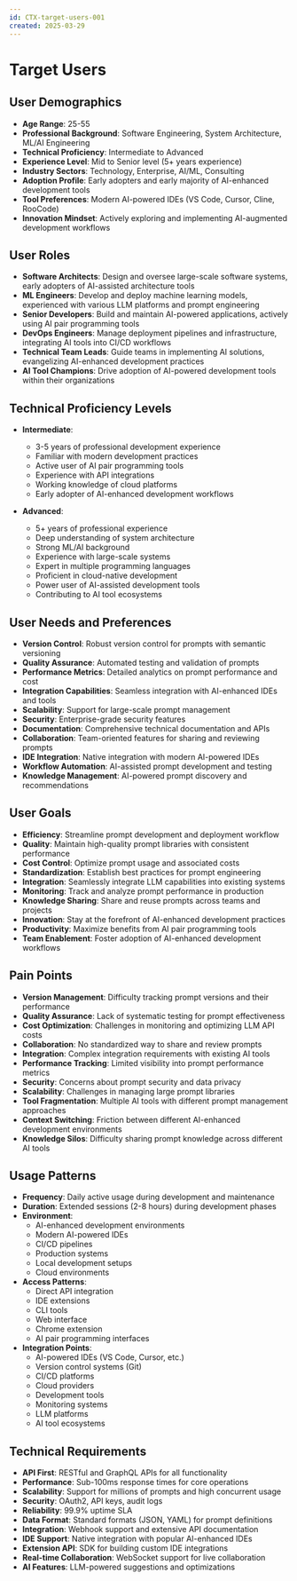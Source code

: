 ```yaml
---
id: CTX-target-users-001
created: 2025-03-29
---
```


# Target Users <!-- INFO-001 -->

## User Demographics <!-- INFO-002 -->
- **Age Range**: 25-55
- **Professional Background**: Software Engineering, System Architecture, ML/AI Engineering
- **Technical Proficiency**: Intermediate to Advanced
- **Experience Level**: Mid to Senior level (5+ years experience)
- **Industry Sectors**: Technology, Enterprise, AI/ML, Consulting
- **Adoption Profile**: Early adopters and early majority of AI-enhanced development tools
- **Tool Preferences**: Modern AI-powered IDEs (VS Code, Cursor, Cline, RooCode)
- **Innovation Mindset**: Actively exploring and implementing AI-augmented development workflows

## User Roles <!-- INFO-003 -->
- **Software Architects**: Design and oversee large-scale software systems, early adopters of AI-assisted architecture tools
- **ML Engineers**: Develop and deploy machine learning models, experienced with various LLM platforms and prompt engineering
- **Senior Developers**: Build and maintain AI-powered applications, actively using AI pair programming tools
- **DevOps Engineers**: Manage deployment pipelines and infrastructure, integrating AI tools into CI/CD workflows
- **Technical Team Leads**: Guide teams in implementing AI solutions, evangelizing AI-enhanced development practices
- **AI Tool Champions**: Drive adoption of AI-powered development tools within their organizations

## Technical Proficiency Levels <!-- INFO-004 -->
- **Intermediate**:
  - 3-5 years of professional development experience
  - Familiar with modern development practices
  - Active user of AI pair programming tools
  - Experience with API integrations
  - Working knowledge of cloud platforms
  - Early adopter of AI-enhanced development workflows

- **Advanced**:
  - 5+ years of professional experience
  - Deep understanding of system architecture
  - Strong ML/AI background
  - Experience with large-scale systems
  - Expert in multiple programming languages
  - Proficient in cloud-native development
  - Power user of AI-assisted development tools
  - Contributing to AI tool ecosystems

## User Needs and Preferences <!-- REQ-001 -->
- **Version Control**: Robust version control for prompts with semantic versioning
- **Quality Assurance**: Automated testing and validation of prompts
- **Performance Metrics**: Detailed analytics on prompt performance and cost
- **Integration Capabilities**: Seamless integration with AI-enhanced IDEs and tools
- **Scalability**: Support for large-scale prompt management
- **Security**: Enterprise-grade security features
- **Documentation**: Comprehensive technical documentation and APIs
- **Collaboration**: Team-oriented features for sharing and reviewing prompts
- **IDE Integration**: Native integration with modern AI-powered IDEs
- **Workflow Automation**: AI-assisted prompt development and testing
- **Knowledge Management**: AI-powered prompt discovery and recommendations

## User Goals <!-- REQ-002 -->
- **Efficiency**: Streamline prompt development and deployment workflow
- **Quality**: Maintain high-quality prompt libraries with consistent performance
- **Cost Control**: Optimize prompt usage and associated costs
- **Standardization**: Establish best practices for prompt engineering
- **Integration**: Seamlessly integrate LLM capabilities into existing systems
- **Monitoring**: Track and analyze prompt performance in production
- **Knowledge Sharing**: Share and reuse prompts across teams and projects
- **Innovation**: Stay at the forefront of AI-enhanced development practices
- **Productivity**: Maximize benefits from AI pair programming tools
- **Team Enablement**: Foster adoption of AI-enhanced development workflows

## Pain Points <!-- INFO-005 -->
- **Version Management**: Difficulty tracking prompt versions and their performance
- **Quality Assurance**: Lack of systematic testing for prompt effectiveness
- **Cost Optimization**: Challenges in monitoring and optimizing LLM API costs
- **Collaboration**: No standardized way to share and review prompts
- **Integration**: Complex integration requirements with existing AI tools
- **Performance Tracking**: Limited visibility into prompt performance metrics
- **Security**: Concerns about prompt security and data privacy
- **Scalability**: Challenges in managing large prompt libraries
- **Tool Fragmentation**: Multiple AI tools with different prompt management approaches
- **Context Switching**: Friction between different AI-enhanced development environments
- **Knowledge Silos**: Difficulty sharing prompt knowledge across different AI tools

## Usage Patterns <!-- INFO-006 -->
- **Frequency**: Daily active usage during development and maintenance
- **Duration**: Extended sessions (2-8 hours) during development phases
- **Environment**: 
  - AI-enhanced development environments
  - Modern AI-powered IDEs
  - CI/CD pipelines
  - Production systems
  - Local development setups
  - Cloud environments
- **Access Patterns**:
  - Direct API integration
  - IDE extensions
  - CLI tools
  - Web interface
  - Chrome extension
  - AI pair programming interfaces
- **Integration Points**:
  - AI-powered IDEs (VS Code, Cursor, etc.)
  - Version control systems (Git)
  - CI/CD platforms
  - Cloud providers
  - Development tools
  - Monitoring systems
  - LLM platforms
  - AI tool ecosystems

## Technical Requirements <!-- INFO-007 -->
- **API First**: RESTful and GraphQL APIs for all functionality
- **Performance**: Sub-100ms response times for core operations
- **Scalability**: Support for millions of prompts and high concurrent usage
- **Security**: OAuth2, API keys, audit logs
- **Reliability**: 99.9% uptime SLA
- **Data Format**: Standard formats (JSON, YAML) for prompt definitions
- **Integration**: Webhook support and extensive API documentation
- **IDE Support**: Native integration with popular AI-enhanced IDEs
- **Extension API**: SDK for building custom IDE integrations
- **Real-time Collaboration**: WebSocket support for live collaboration
- **AI Features**: LLM-powered suggestions and optimizations 